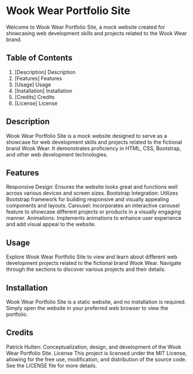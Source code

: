 # Wook Wear Portfolio Site
Welcome to Wook Wear Portfolio Site, a mock website created for showcasing web development skills and projects related to the Wook Wear brand.

## Table of Contents
1. [Description] Description
2. [Features] Features
3. [Usage] Usage
4. [Installation] Installation
5. [Credits] Credits
6. [License] License

## Description
Wook Wear Portfolio Site is a mock website designed to serve as a showcase for web development skills and projects related to the fictional brand Wook Wear. It demonstrates proficiency in HTML, CSS, Bootstrap, and other web development technologies.

## Features
Responsive Design: Ensures the website looks great and functions well across various devices and screen sizes.
Bootstrap Integration: Utilizes Bootstrap framework for building responsive and visually appealing components and layouts.
Carousel: Incorporates an interactive carousel feature to showcase different projects or products in a visually engaging manner.
Animations: Implements animations to enhance user experience and add visual appeal to the website.

## Usage
Explore Wook Wear Portfolio Site to view and learn about different web development projects related to the fictional brand Wook Wear. Navigate through the sections to discover various projects and their details.

## Installation
Wook Wear Portfolio Site is a static website, and no installation is required. Simply open the website in your preferred web browser to view the portfolio.

## Credits
Patrick Hulten: Conceptualization, design, and development of the Wook Wear Portfolio Site.
License
This project is licensed under the MIT License, allowing for the free use, modification, and distribution of the source code. See the LICENSE file for more details.

